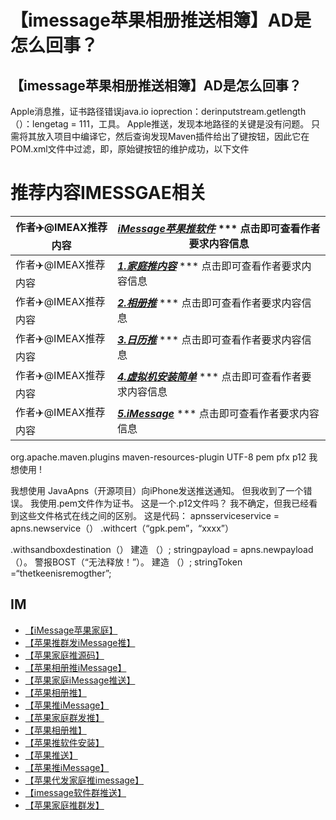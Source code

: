 # 【imessage苹果相册推送相簿】AD是怎么回事？

## 【imessage苹果相册推送相簿】AD是怎么回事？

Apple消息推，证书路径错误java.io ioprection：derinputstream.getlength（）：lengetag = 111，工具。
Apple推送，发现本地路径的关键是没有问题。 只需将其放入项目中编译它，然后查询发现Maven插件给出了键按钮，因此它在POM.xml文件中过滤，即，原始键按钮的维护成功，以下文件


# 推荐内容IMESSGAE相关

作者✈️@IMEAX推荐内容     |[***iMessage苹果推软件***](https://imessagee.github.io/) *** 点击即可查看作者要求内容信息
-------- | -----
作者✈️@IMEAX推荐内容     |[***1.家庭推内容***](https://imessagee.github.io/) *** 点击即可查看作者要求内容信息
作者✈️@IMEAX推荐内容     |[***2.相册推***](https://imessagee.github.io/) *** 点击即可查看作者要求内容信息
作者✈️@IMEAX推荐内容     |[***3.日历推***](https://imessagee.github.io/) *** 点击即可查看作者要求内容信息
作者✈️@IMEAX推荐内容     |[***4.虚拟机安装简单***](https://imessagee.github.io/) *** 点击即可查看作者要求内容信息
作者✈️@IMEAX推荐内容     |[***5.iMessage***](https://imessagee.github.io/) *** 点击即可查看作者要求内容信息


org.apache.maven.plugins maven-resources-plugin UTF-8 pem pfx p12 我想使用 !


我想使用
JavaApns（开源项目）向iPhone发送推送通知。
但我收到了一个错误。
我使用.pem文件作为证书。 这是一个.p12文件吗？ 我不确定，但我已经看到这些文件格式在线之间的区别。
这是代码：
apnsserviceservice =
apns.newservice（）
.withcert（“gpk.pem”，“xxxx”）

.withsandboxdestination（）
 建造 （）;
stringpayload = apns.newpayload（）。 警报BOST（“无法释放！”）。 建造 （）;
stringToken =“thetkeenisremogther”;



## IM

- [【iMessage苹果家庭】](https://imessagee.github.io/)
- [【苹果推群发iMessage推】](https://imessagee.github.io/)
- [【苹果家庭推源码】](https://imessagee.github.io/)
- [【苹果相册推iMessage】](https://imessagee.github.io/)
- [【苹果家庭iMessage推送】](https://imessagee.github.io/)
- [【苹果相册推】](https://imessagee.github.io/)
- [【苹果推iMessage】](https://imessagee.github.io/)
- [【苹果家庭群发推】](https://imessagee.github.io/)
- [【苹果相册推】](https://imessagee.github.io/)
- [【苹果推软件安装】](https://imessagee.github.io/)
- [【苹果推送】](https://imessagee.github.io/)
- [【苹果推iMessage】](https://imessagee.github.io/)
- [【苹果代发家庭推imessage】](https://imessagee.github.io/)
- [【imessage软件群推送】](https://imessagee.github.io/) 
- [【苹果家庭推群发】](https://imessagee.github.io/)